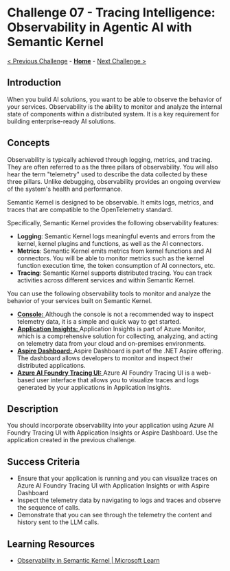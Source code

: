 # Challenge 07 - Tracing Intelligence: Observability in Agentic AI with Semantic Kernel

 [< Previous Challenge](./Challenge-06.md) - **[Home](../README.md)** - [Next Challenge >](./Challenge-08.md)
 
## Introduction

When you build AI solutions, you want to be able to observe the behavior of your services. Observability is the ability to monitor and analyze the internal state of components within a distributed system. It is a key requirement for building enterprise-ready AI solutions.

## Concepts

Observability is typically achieved through logging, metrics, and tracing. They are often referred to as the three pillars of observability. You will also hear the term "telemetry" used to describe the data collected by these three pillars. Unlike debugging, observability provides an ongoing overview of the system's health and performance.

Semantic Kernel is designed to be observable. It emits logs, metrics, and traces that are compatible to the OpenTelemetry standard. 

Specifically, Semantic Kernel provides the following observability features:

- **Logging**: Semantic Kernel logs meaningful events and errors from the kernel, kernel plugins and functions, as well as the AI connectors.
- **Metrics**: Semantic Kernel emits metrics from kernel functions and AI connectors. You will be able to monitor metrics such as the kernel function execution time, the token consumption of AI connectors, etc.
- **Tracing**: Semantic Kernel supports distributed tracing. You can track activities across different services and within Semantic Kernel.

You can use the following observability tools to monitor and analyze the behavior of your services built on Semantic Kernel.
- [**Console:** ](https://learn.microsoft.com/en-us/semantic-kernel/concepts/enterprise-readiness/observability/telemetry-with-console?tabs=Powershell-CreateFile%2CEnvironmentFile&pivots=programming-language-csharp)
Although the console is not a recommended way to inspect telemetry data, it is a simple and quick way to get started.
- [**Application Insights:** ](https://learn.microsoft.com/en-us/semantic-kernel/concepts/enterprise-readiness/observability/telemetry-with-app-insights?tabs=Powershell&pivots=programming-language-csharp)
Application Insights is part of Azure Monitor, which is a comprehensive solution for collecting, analyzing, and acting on telemetry data from your cloud and on-premises environments.
- [**Aspire Dashboard:** ](https://learn.microsoft.com/en-us/semantic-kernel/concepts/enterprise-readiness/observability/telemetry-with-aspire-dashboard?tabs=Powershell&pivots=programming-language-csharp)
Aspire Dashboard is part of the .NET Aspire offering. The dashboard allows developers to monitor and inspect their distributed applications.
- [**Azure AI Foundry Tracing UI:** ](https://learn.microsoft.com/en-us/semantic-kernel/concepts/enterprise-readiness/observability/telemetry-with-azure-ai-foundry-tracing)
Azure AI Foundry Tracing UI is a web-based user interface that allows you to visualize traces and logs generated by your applications in Application Insights.

## Description
You should incorporate observability into your application using Azure AI Foundry Tracing UI with Application Insights or Aspire Dashboard. 
Use the application created in the previous challenge.

## Success Criteria
- Ensure that your application is running and you can visualize traces on Azure AI Foundry Tracing UI with Application Insights or with Aspire Dashboard
- Inspect the telemetry data by navigating to logs and traces and observe the sequence of calls.
- Demonstrate that you can see through the telemetry the content and history sent to the LLM calls.

## Learning Resources
- [Observability in Semantic Kernel | Microsoft Learn](https://learn.microsoft.com/en-us/semantic-kernel/concepts/enterprise-readiness/observability/?pivots=programming-language-csharp)